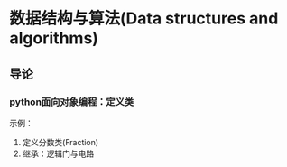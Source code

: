 # 数据结构与算法(Data structures and algorithms)

## 导论
### python面向对象编程：定义类
示例：
1. 定义分数类(Fraction)
2. 继承：逻辑门与电路